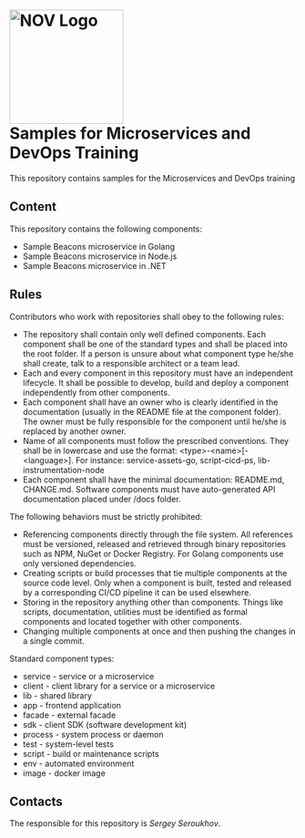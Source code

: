 # <img src="https://seekvectorlogo.com/wp-content/uploads/2018/05/national-oilwell-varco-nov-vector-logo.png" alt="NOV Logo" width="200"> <br/> Samples for Microservices and DevOps Training

This repository contains samples for the Microservices and DevOps training

## Content

This repository contains the following components:
- Sample Beacons microservice in Golang
- Sample Beacons microservice in Node.js
- Sample Beacons microservice in .NET

## Rules

Contributors who work with repositories shall obey to the following rules:
- The repository shall contain only well defined components. Each component shall be one of the standard types and shall be placed into the root folder. If a person is unsure about what component type he/she shall create, talk to a responsible architect or a team lead.
- Each and every component in this repository must have an independent lifecycle. It shall be possible to develop, build and deploy a component independently from other components.
- Each component shall have an owner who is clearly identified in the documentation (usually  in the README file at the component folder). The owner must be fully responsible for the component until he/she is replaced by another owner.
- Name of all components must follow the prescribed conventions. They shall be in lowercase and use the format: \<type\>-\<name\>[-\<language\>]. For instance: service-assets-go, script-cicd-ps, lib-instrumentation-node
- Each component shall have the minimal documentation: README.md, CHANGE.md. Software components must have auto-generated API documentation placed under /docs folder.

The following behaviors must be strictly prohibited:
- Referencing components directly through the file system. All references must be versioned, released and retrieved through binary repositories such as NPM, NuGet or Docker Registry. For Golang components use only versioned dependencies.
- Creating scripts or build processes that tie multiple components at the source code level. Only when a component is built, tested and released by a corresponding CI/CD pipeline it can be used elsewhere.
- Storing in the repository anything other than components. Things like scripts, documentation, utilities must be identified as formal components and located together with other components.
- Changing multiple components at once and then pushing the changes in a single commit.

Standard component types:
- service - service or a microservice
- client - client library for a service or a microservice
- lib - shared library
- app - frontend application
- facade - external facade
- sdk - client SDK (software development kit)
- process - system process or daemon
- test - system-level tests
- script - build or maintenance scripts
- env - automated environment
- image - docker image

## Contacts

The responsible for this repository is *Sergey Seroukhov*.
